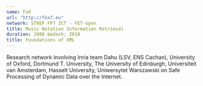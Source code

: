 ```yaml
---
name: FoX 
url: "http://fox7.eu"
network: STREP FP7 ICT - FET-open
title: Music Notation Information Retrieval
duration: 2008 &mdash; 2010
title: Foundations of XML
---
```


Research network involving Inria team Dahu (LSV, ENS Cachan), University of Oxford, Dortmund T. University, The University of Edinburgh, Universiteit van Amsterdam, Hasselt University, Uniwersytet Warszawski on Safe Processing of Dynamic Data over the Internet.